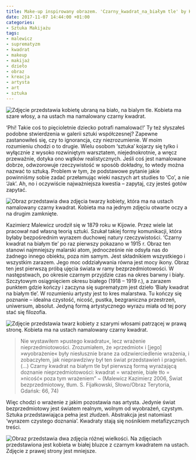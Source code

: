 ```yaml
---
title: Make-up inspirowany obrazem. 'Czarny_kwadrat_na_białym tle' by Kazimierz Malewicz
date: 2017-11-07 14:44:00 +01:00
categories:
- Sztuka Makijażu
tags:
- malewicz
- suprematyzm
- kwadrat
- makeup
- makijaż
- dzieło
- obraz
- kreacja
- artysta
- art
- sztuka
---
```


![Zdjęcie przedstawia kobietę ubraną na biało, na bialym tle. Kobieta ma szare włosy, a na ustach ma namalowany czarny kwadrat.](https://assets2.ello.co/uploads/asset/attachment/6474036/ello-optimized-b7d22d41.jpg)

<olela-narrative>
‘Phi! Takie coś to pięcioletnie dziecko potrafi namalować!’ Ty też słyszałeś podobne stwierdzenia w galerii sztuki współczesnej? Zapewne zastanowiłeś się, czy to ignorancja, czy niezrozumienie. W moim rozumieniu chodzi o to drugie. Wielu osobom ‘sztuka’ kojarzy się tylko i wyłącznie z wysoko rozwiniętym warsztatem, niejednokrotnie, a wręcz przeważnie, dotyka ono wątków realistycznych. Jeśli coś jest namalowane dobrze, odwzorowuje rzeczywistość w sposób dokładny, to wtedy można nazwać to sztuką. Problem w tym, że podstawowe pytanie jakie powinniśmy sobie zadać przełamując wieki naszych art studies to ‘Co’, a nie ‘Jak’. Ah, no i oczywiście najważniejsza kwestia – zapytaj, czy jesteś gotów zapytać.
</olela-narrative>

![Obraz przedstawia dwa zdjęcia twarzy kobiety, która ma na ustach namalowany czarny kwadrat. Kobieta ma na jednym zdjęciu otwarte oczy a na drugim zamknięte.](https://assets0.ello.co/uploads/asset/attachment/6474040/ello-optimized-8daa4bf3.jpg)

Kazimierz Malewicz urodził się w 1879 roku w Kijowie. Przez wiele lat pracował nad własną teorią sztuki. Szukał takiej formy komunikacji, która byłaby bezpośrednim wyrazem duchowej natury rzeczywistości. ‘Czarny kwadrat na białym tle’ po raz pierwszy pokazano w 1915 r. Obraz ten stanowi najmniejszy malarski atom, jednocześnie nie odsyła nas do żadnego innego obiektu, poza nim samym. Jest składnikiem wszystkiego i wszystkim zarazem. Jego moc oddziaływania równa jest mocy ikony. Obraz ten jest pierwszą próbą ujęcia świata w ramy bezprzedmiotowości. W następstwach, po okresie czarnym przyjdzie czas na okres barwny i biały. Szczytowym osiągnięciem okresu białego (1918 – 1919 r.), a zarazem punktem gdzie kończy i zaczyna się suprematyzm jest dzieło ‘Biały kwadrat na białym tle’. W rozumieniu artysty jest to kres malarstwa. Tu kończy się poznanie – idealna czystość, nicość, pustka, bezgraniczna przestrzeń, uniwersum, absolut. Jedyną formą artystycznego wyrazu miała od tej pory stać się filozofia.

![Zdjęcie przedstawia twarz kobiety z szarymi włosami patrzącej w prawą stronę. Kobieta ma na ustach namalowany czarny kwadrat.](https://assets1.ello.co/uploads/asset/attachment/6474045/ello-optimized-4f16c7c7.jpg)

> Nie wystawiłem »pustego kwadratu«, lecz wrażenie nieprzedmiotowości. Zrozumiałem, że »przedmiot« i [jego] »wyobrażenie« były niesłusznie brane za 
odzwierciedlenie wrażenia, i zobaczyłem, jak nieprawdziwy był ten świat przedstawień i pragnień. (...)
> Czarny kwadrat na białym tle był pierwszą formą wyrażającą doznanie nieprzedmiotowości: kwadrat = wrażenie, 
> białe tło = »nicość« poza tym wrażeniem”
> ~ (Malewicz Kazimierz 2006, Świat bezprzedmiotowy, tłum. S. Fijałkowski, Słowo/Obraz Terytoria, Gdańsk: 66, 74)

Więc chodzi o wrażenie z jakim pozostawia nas artysta. Jedynie świat bezprzedmiotowy jest światem realnym, wolnym od wyobrażeń, czystym. Sztuka przedstawiająca pełna jest złudzeń. Abstrakcja jest natomiast ‘wyrazem czystego doznania’. Kwadraty stają się nośnikiem metafizycznych treści.

![Obraz przedstawia dwa zdjęcia różnej wielkości. Na zdjęciach przedstawiona jest kobieta w białej bluzce z czarnym kwadratem na ustach. Zdjęcie z prawej strony jest mniejsze.](https://assets2.ello.co/uploads/asset/attachment/6474055/ello-optimized-11c8424b.jpg)


